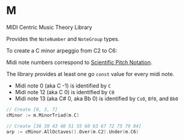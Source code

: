# M

MIDI Centric Music Theory Library

Provides the `NoteNumber` and `NoteGroup` types.

To create a C minor arpeggio from C2 to C6:

Midi note numbers correspond to [Scientific Pitch Notation](https://en.wikipedia.org/wiki/Scientific_pitch_notation).

The library provides at least one go `const` value for every midi note.

- Midi note 0 (aka C -1) is identified by `C`
- Midi note 12 (aka C 0) is identified by `C0`
- Midi note 13 (aka C# 0, aka Bb 0) is identified by `Cs0`, `Bf0`, and `Bb0`

```Go
// Create [0, 3, 7]
cMinor := m.MinorTriad(m.C)

// Create [36 39 43 48 51 55 60 63 67 72 75 79 84]
arp := cMinor.AllOctaves().Over(m.C2).Under(m.C6)
```
